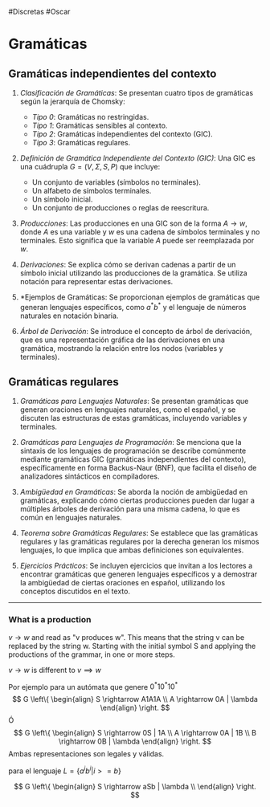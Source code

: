 #Discretas #Oscar 

# Gramáticas

## Gramáticas independientes del contexto
1. *Clasificación de Gramáticas*: Se presentan cuatro tipos de gramáticas según la jerarquía de Chomsky:
   - *Tipo 0*: Gramáticas no restringidas.
   - *Tipo 1*: Gramáticas sensibles al contexto.
   - *Tipo 2*: Gramáticas independientes del contexto (GIC).
   - *Tipo 3*: Gramáticas regulares.

2. *Definición de Gramática Independiente del Contexto (GIC)*: Una GIC es una cuádrupla $G = (V, Σ, S, P)$ que incluye:
   - Un conjunto de variables (símbolos no terminales).
   - Un alfabeto de símbolos terminales.
   - Un símbolo inicial.
   - Un conjunto de producciones o reglas de reescritura.

3. *Producciones*: Las producciones en una GIC son de la forma $A \rightarrow w$, donde $A$ es una variable y $w$ es una cadena de símbolos terminales y no terminales. Esto significa que la variable $A$ puede ser reemplazada por $w$.

4. *Derivaciones*: Se explica cómo se derivan cadenas a partir de un símbolo inicial utilizando las producciones de la gramática. Se utiliza notación para representar estas derivaciones.

5. *Ejemplos de Gramáticas: Se proporcionan ejemplos de gramáticas que generan lenguajes específicos, como $a^* b^*$ y el lenguaje de números naturales en notación binaria.

6. *Árbol de Derivación*: Se introduce el concepto de árbol de derivación, que es una representación gráfica de las derivaciones en una gramática, mostrando la relación entre los nodos (variables y terminales).
## Gramáticas regulares

1. *Gramáticas para Lenguajes Naturales*: Se presentan gramáticas que generan oraciones en lenguajes naturales, como el español, y se discuten las estructuras de estas gramáticas, incluyendo variables y terminales.

2. *Gramáticas para Lenguajes de Programación*: Se menciona que la sintaxis de los lenguajes de programación se describe comúnmente mediante gramáticas GIC (gramáticas independientes del contexto), específicamente en forma Backus-Naur (BNF), que facilita el diseño de analizadores sintácticos en compiladores.

3. *Ambigüedad en Gramáticas*: Se aborda la noción de ambigüedad en gramáticas, explicando cómo ciertas producciones pueden dar lugar a múltiples árboles de derivación para una misma cadena, lo que es común en lenguajes naturales.

4. *Teorema sobre Gramáticas Regulares*: Se establece que las gramáticas regulares y las gramáticas regulares por la derecha generan los mismos lenguajes, lo que implica que ambas definiciones son equivalentes.

5. *Ejercicios Prácticos*: Se incluyen ejercicios que invitan a los lectores a encontrar gramáticas que generen lenguajes específicos y a demostrar la ambigüedad de ciertas oraciones en español, utilizando los conceptos discutidos en el texto.

---

### What is a production

$v \rightarrow w$ and read as "v produces w".
This means that the string v can be replaced by the string w. Starting with the initial symbol S and applying the productions of the grammar, in one or more steps.

$v \rightarrow w$ is different to $v \implies w$

Por ejemplo para un autómata que genere $0^*10^*10^*$ 
$$
G \left\{
\begin{align}
S \rightarrow A1A1A \\
A \rightarrow 0A | \lambda
\end{align}
\right.
$$
Ó
$$
G \left\{
\begin{align}
S \rightarrow 0S | 1A \\
A \rightarrow 0A | 1B \\
B \rightarrow 0B | \lambda
\end{align}
\right.
$$
Ambas representaciones son legales y válidas.

para el lenguaje $L = \{a^ib^i | i >= b \}$ 

$$
G \left\{
\begin{align}
S \rightarrow aSb | \lambda \\
\end{align}
\right.
$$


